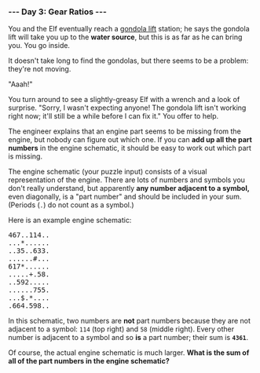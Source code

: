 ### --- Day 3: Gear Ratios ---

You and the Elf eventually reach a [gondola lift](https://en.wikipedia.org/wiki/Gondola_lift) station; he says the
gondola lift will take you up to the **water source**, but this is as far as he
can bring you. You go inside.

It doesn't take long to find the gondolas, but there seems to be a problem:
they're not moving.

"Aaah!"

You turn around to see a slightly-greasy Elf with a wrench and a look of
surprise. "Sorry, I wasn't expecting anyone! The gondola lift isn't working
right now; it'll still be a while before I can fix it." You offer to help.

The engineer explains that an engine part seems to be missing from the
engine, but nobody can figure out which one. If you can **add up all the part
numbers** in the engine schematic, it should be easy to work out which part
is missing.

The engine schematic (your puzzle input) consists of a visual
representation of the engine. There are lots of numbers and symbols you
don't really understand, but apparently **any number adjacent to a symbol,**
even diagonally, is a "part number" and should be included in your sum.
(Periods (`.`) do not count as a symbol.)

Here is an example engine schematic:

<pre>
467..114..
...*......
..35..633.
......#...
617*......
.....+.58.
..592.....
......755.
...$.*....
.664.598..
</pre>

In this schematic, two numbers are **not** part numbers because they are not
adjacent to a symbol: `114` (top right) and `58` (middle right). Every other
number is adjacent to a symbol and so **is** a part number; their sum is **`4361`**.

Of course, the actual engine schematic is much larger. **What is the sum of
all of the part numbers in the engine schematic?**
